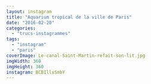 ```yaml
---
layout: instagram
title: "Aquarium tropical de la ville de Paris"
date: "2016-02-20"
categories: 
  - "trucs-instagrammes"
tags: 
  - "instagram"
  - "paris"
coverImage: Le-canal-Saint-Martin-refait-son-lit.jpg
imgWidth: 360
imgHeight: 360
instagram: BCBIllsSmbY
---
```

